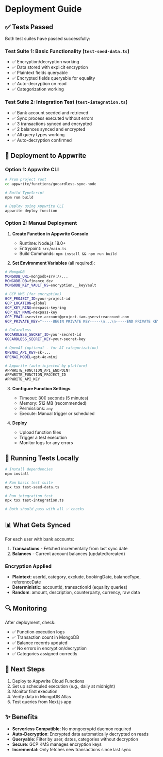 # Deployment Guide

## ✅ Tests Passed

Both test suites have passed successfully:

### Test Suite 1: Basic Functionality (`test-seed-data.ts`)
- ✅ Encryption/decryption working
- ✅ Data stored with explicit encryption
- ✅ Plaintext fields queryable
- ✅ Encrypted fields queryable for equality
- ✅ Auto-decryption on read
- ✅ Categorization working

### Test Suite 2: Integration Test (`test-integration.ts`)
- ✅ Bank account seeded and retrieved
- ✅ Sync process executed without errors
- ✅ 3 transactions synced and encrypted
- ✅ 2 balances synced and encrypted
- ✅ All query types working
- ✅ Auto-decryption confirmed

## 🚀 Deployment to Appwrite

### Option 1: Appwrite CLI

```bash
# From project root
cd appwrite/functions/gocardless-sync-node

# Build TypeScript
npm run build

# Deploy using Appwrite CLI
appwrite deploy function
```

### Option 2: Manual Deployment

1. **Create Function in Appwrite Console**
   - Runtime: Node.js 18.0+
   - Entrypoint: `src/main.ts`
   - Build Commands: `npm install && npm run build`

2. **Set Environment Variables** (all required):

```bash
# MongoDB
MONGODB_URI=mongodb+srv://...
MONGODB_DB=finance_dev
MONGODB_KEY_VAULT_NS=encryption.__keyVault

# GCP KMS (for encryption)
GCP_PROJECT_ID=your-project-id
GCP_LOCATION=global
GCP_KEY_RING=nexpass-keyring
GCP_KEY_NAME=nexpass-key
GCP_EMAIL=service-account@project.iam.gserviceaccount.com
GCP_PRIVATE_KEY="-----BEGIN PRIVATE KEY-----\n...\n-----END PRIVATE KEY-----\n"

# GoCardless
GOCARDLESS_SECRET_ID=your-secret-id
GOCARDLESS_SECRET_KEY=your-secret-key

# OpenAI (optional - for AI categorization)
OPENAI_API_KEY=sk-...
OPENAI_MODEL=gpt-4o-mini

# Appwrite (auto-injected by platform)
APPWRITE_FUNCTION_API_ENDPOINT
APPWRITE_FUNCTION_PROJECT_ID
APPWRITE_API_KEY
```

3. **Configure Function Settings**
   - Timeout: 300 seconds (5 minutes)
   - Memory: 512 MB (recommended)
   - Permissions: `any`
   - Execute: Manual trigger or scheduled

4. **Deploy**
   - Upload function files
   - Trigger a test execution
   - Monitor logs for any errors

## 🧪 Running Tests Locally

```bash
# Install dependencies
npm install

# Run basic test suite
npx tsx test-seed-data.ts

# Run integration test
npx tsx test-integration.ts

# Both should pass with all ✅ checks
```

## 📊 What Gets Synced

For each user with bank accounts:
1. **Transactions** - Fetched incrementally from last sync date
2. **Balances** - Current account balances (updated/created)

### Encryption Applied
- **Plaintext**: userId, category, exclude, bookingDate, balanceType, referenceDate
- **Deterministic**: accountId, transactionId (equality queries)
- **Random**: amount, description, counterparty, currency, raw data

## 🔍 Monitoring

After deployment, check:
- ✅ Function execution logs
- ✅ Transaction count in MongoDB
- ✅ Balance records updated
- ✅ No errors in encryption/decryption
- ✅ Categories assigned correctly

## 🎯 Next Steps

1. Deploy to Appwrite Cloud Functions
2. Set up scheduled execution (e.g., daily at midnight)
3. Monitor first execution
4. Verify data in MongoDB Atlas
5. Test queries from Next.js app

## ✨ Benefits

- **Serverless Compatible**: No mongocryptd daemon required
- **Auto-Decryption**: Encrypted data automatically decrypted on reads
- **Queryable**: Filter by user, dates, categories without decryption
- **Secure**: GCP KMS manages encryption keys
- **Incremental**: Only fetches new transactions since last sync


